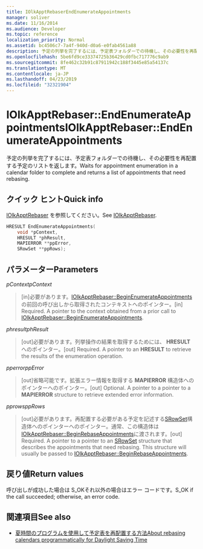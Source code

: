```yaml
---
title: IOlkApptRebaserEndEnumerateAppointments
manager: soliver
ms.date: 11/16/2014
ms.audience: Developer
ms.topic: reference
localization_priority: Normal
ms.assetid: bc4506c7-7a4f-940d-d0a6-e0fab4561a88
description: 予定の列挙を完了するには、予定表フォルダーでの待機し、その必要性を再配置する予定のリストを返します。
ms.openlocfilehash: 5be6fd9ce33374725b36429cd0fbc717776c9ab9
ms.sourcegitcommit: 8fe462c32b91c87911942c188f3445e85a54137c
ms.translationtype: MT
ms.contentlocale: ja-JP
ms.lasthandoff: 04/23/2019
ms.locfileid: "32321904"
---
```

# <a name="iolkapptrebaserendenumerateappointments"></a><span data-ttu-id="ab645-103">IOlkApptRebaser::EndEnumerateAppointments</span><span class="sxs-lookup"><span data-stu-id="ab645-103">IOlkApptRebaser::EndEnumerateAppointments</span></span>

<span data-ttu-id="ab645-104">予定の列挙を完了するには、予定表フォルダーでの待機し、その必要性を再配置する予定のリストを返します。</span><span class="sxs-lookup"><span data-stu-id="ab645-104">Waits for appointment enumeration in a calendar folder to complete and returns a list of appointments that need rebasing.</span></span>
  
## <a name="quick-info"></a><span data-ttu-id="ab645-105">クイック ヒント</span><span class="sxs-lookup"><span data-stu-id="ab645-105">Quick info</span></span>

<span data-ttu-id="ab645-106">[IOlkApptRebaser](iolkapptrebaser.md) を参照してください。</span><span class="sxs-lookup"><span data-stu-id="ab645-106">See [IOlkApptRebaser](iolkapptrebaser.md).</span></span>
  
```cpp
HRESULT EndEnumerateAppointments( 
    void *pContext, 
    HRESULT *phResult, 
    MAPIERROR **ppError, 
    SRowSet **ppRows);
```

## <a name="parameters"></a><span data-ttu-id="ab645-107">パラメーター</span><span class="sxs-lookup"><span data-stu-id="ab645-107">Parameters</span></span>

<span data-ttu-id="ab645-108">_pContext_</span><span class="sxs-lookup"><span data-stu-id="ab645-108">_pContext_</span></span>
  
> <span data-ttu-id="ab645-p101">[in]必要があります。[IOlkApptRebaser::BeginEnumerateAppointments](iolkapptrebaser-beginenumerateappointments.md)の前回の呼び出しから取得されたコンテキストへのポインター。</span><span class="sxs-lookup"><span data-stu-id="ab645-p101">[in] Required. A pointer to the context obtained from a prior call to [IOlkApptRebaser::BeginEnumerateAppointments](iolkapptrebaser-beginenumerateappointments.md).</span></span>
    
<span data-ttu-id="ab645-111">_phresult_</span><span class="sxs-lookup"><span data-stu-id="ab645-111">_phResult_</span></span>
  
> <span data-ttu-id="ab645-p102">[out]必要があります。列挙操作の結果を取得するためには、 **HRESULT** へのポインター。</span><span class="sxs-lookup"><span data-stu-id="ab645-p102">[out] Required. A pointer to an **HRESULT** to retrieve the results of the enumeration operation.</span></span> 
    
<span data-ttu-id="ab645-114">_pperror_</span><span class="sxs-lookup"><span data-stu-id="ab645-114">_ppError_</span></span>
  
> <span data-ttu-id="ab645-p103">[out]省略可能です。拡張エラー情報を取得する **MAPIERROR** 構造体へのポインターへのポインター。</span><span class="sxs-lookup"><span data-stu-id="ab645-p103">[out] Optional. A pointer to a pointer to a **MAPIERROR** structure to retrieve extended error information.</span></span> 
    
<span data-ttu-id="ab645-117">_pprows_</span><span class="sxs-lookup"><span data-stu-id="ab645-117">_ppRows_</span></span>
  
> <span data-ttu-id="ab645-p104">[out]必要があります。再配置する必要がある予定を記述する[SRowSet](https://msdn.microsoft.com/library/7e3761be-afd6-46cb-9a08-25e9016c1241%28Office.15%29.aspx)構造体へのポインターへのポインター。通常、この構造体は[IOlkApptRebaser::BeginRebaseAppointments](iolkapptrebaser-beginrebaseappointments.md)に渡されます。</span><span class="sxs-lookup"><span data-stu-id="ab645-p104">[out] Required. A pointer to a pointer to an [SRowSet](https://msdn.microsoft.com/library/7e3761be-afd6-46cb-9a08-25e9016c1241%28Office.15%29.aspx) structure that describes the appointments that need rebasing. This structure will usually be passed to [IOlkApptRebaser::BeginRebaseAppointments](iolkapptrebaser-beginrebaseappointments.md).</span></span>
    
## <a name="return-values"></a><span data-ttu-id="ab645-121">戻り値</span><span class="sxs-lookup"><span data-stu-id="ab645-121">Return values</span></span>

<span data-ttu-id="ab645-122">呼び出しが成功した場合は S_OKそれ以外の場合はエラー コードです。</span><span class="sxs-lookup"><span data-stu-id="ab645-122">S_OK if the call succeeded; otherwise, an error code.</span></span>
  
## <a name="see-also"></a><span data-ttu-id="ab645-123">関連項目</span><span class="sxs-lookup"><span data-stu-id="ab645-123">See also</span></span>

- [<span data-ttu-id="ab645-124">夏時間のプログラムを使用して予定表を再配置する方法</span><span class="sxs-lookup"><span data-stu-id="ab645-124">About rebasing calendars programmatically for Daylight Saving Time</span></span>](about-rebasing-calendars-programmatically-for-daylight-saving-time.md)

